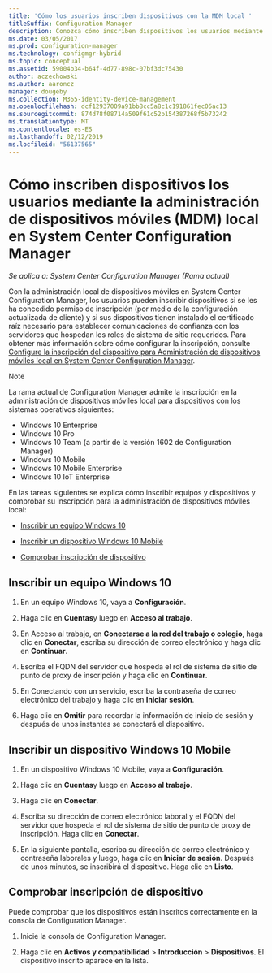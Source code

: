 ```yaml
---
title: 'Cómo los usuarios inscriben dispositivos con la MDM local '
titleSuffix: Configuration Manager
description: Conozca cómo inscriben dispositivos los usuarios mediante la administración de dispositivos móviles local en System Center Configuration Manager.
ms.date: 03/05/2017
ms.prod: configuration-manager
ms.technology: configmgr-hybrid
ms.topic: conceptual
ms.assetid: 59004b34-b64f-4d77-898c-07bf3dc75430
author: aczechowski
ms.author: aaroncz
manager: dougeby
ms.collection: M365-identity-device-management
ms.openlocfilehash: dcf12937009a91bb8cc5a8c1c191861fec06ac13
ms.sourcegitcommit: 874d78f08714a509f61c52b154387268f5b73242
ms.translationtype: MT
ms.contentlocale: es-ES
ms.lasthandoff: 02/12/2019
ms.locfileid: "56137565"
---
```

# <a name="how-users-enroll-devices-with-on-premises-mobile-device-management-in-system-center-configuration-manager"></a>Cómo inscriben dispositivos los usuarios mediante la administración de dispositivos móviles (MDM) local en System Center Configuration Manager

*Se aplica a: System Center Configuration Manager (Rama actual)*

Con la administración local de dispositivos móviles en System Center Configuration Manager, los usuarios pueden inscribir dispositivos si se les ha concedido permiso de inscripción (por medio de la configuración actualizada de cliente) y si sus dispositivos tienen instalado el certificado raíz necesario para establecer comunicaciones de confianza con los servidores que hospedan los roles de sistema de sitio requeridos. Para obtener más información sobre cómo configurar la inscripción, consulte [Configure la inscripción del dispositivo para Administración de dispositivos móviles local en System Center Configuration Manager](../../mdm/get-started/set-up-device-enrollment-on-premises-mdm.md).  

> [!NOTE]  
>  La rama actual de Configuration Manager admite la inscripción en la administración de dispositivos móviles local para dispositivos con los sistemas operativos siguientes:  
>   
> -  Windows 10 Enterprise  
> -   Windows 10 Pro  
> -   Windows 10 Team \(a partir de la versión 1602 de Configuration Manager\)  
> -   Windows 10 Mobile  
> -   Windows 10 Mobile Enterprise
> -   Windows 10 IoT Enterprise   

En las tareas siguientes se explica cómo inscribir equipos y dispositivos y comprobar su inscripción para la administración de dispositivos móviles local:  

-   [Inscribir un equipo Windows 10](#bkmk_enrollDesk)  

-   [Inscribir un dispositivo Windows 10 Mobile](#bkmk_enrollMob)  

-   [Comprobar inscripción de dispositivo](#bkmk_verify)  

##  <a name="bkmk_enrollDesk"></a> Inscribir un equipo Windows 10  

1.  En un equipo Windows 10, vaya a **Configuración**.  

2.  Haga clic en **Cuentas**y luego en **Acceso al trabajo**.  

3.  En Acceso al trabajo, en **Conectarse a la red del trabajo o colegio**, haga clic en **Conectar**, escriba su dirección de correo electrónico y haga clic en **Continuar**.  

4.  Escriba el FQDN del servidor que hospeda el rol de sistema de sitio de punto de proxy de inscripción y haga clic en **Continuar**.  

5.  En Conectando con un servicio, escriba la contraseña de correo electrónico del trabajo y haga clic en **Iniciar sesión**.  

6.  Haga clic en **Omitir** para recordar la información de inicio de sesión y después de unos instantes se conectará el dispositivo.  

##  <a name="bkmk_enrollMob"></a> Inscribir un dispositivo Windows 10 Mobile  

1.  En un dispositivo Windows 10 Mobile, vaya a **Configuración**.  

2.  Haga clic en **Cuentas**y luego en **Acceso al trabajo**.  

3.  Haga clic en **Conectar**.  

4.  Escriba su dirección de correo electrónico laboral y el FQDN del servidor que hospeda el rol de sistema de sitio de punto de proxy de inscripción. Haga clic en **Conectar**.  

5.  En la siguiente pantalla, escriba su dirección de correo electrónico y contraseña laborales y luego, haga clic en **Iniciar de sesión**. Después de unos minutos, se inscribirá el dispositivo. Haga clic en **Listo**.  

##  <a name="bkmk_verify"></a> Comprobar inscripción de dispositivo  
 Puede comprobar que los dispositivos están inscritos correctamente en la consola de Configuration Manager.  

1.  Inicie la consola de Configuration Manager.  

2.  Haga clic en **Activos y compatibilidad** > **Introducción** > **Dispositivos**. El dispositivo inscrito aparece en la lista.  
